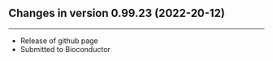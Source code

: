 ## Changes in version 0.99.23 (2022-20-12)

---

- Release of github page
- Submitted to Bioconductor
